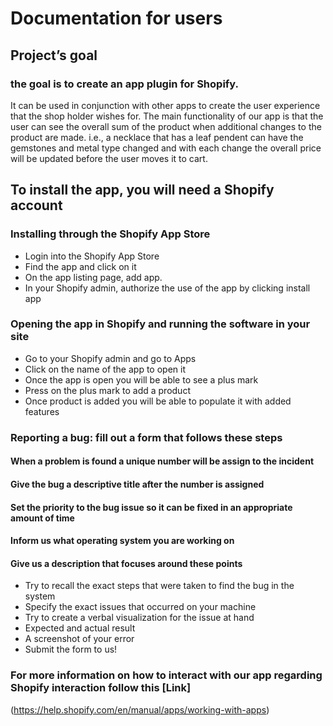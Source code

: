 # Documentation for users
## Project’s goal
### the goal is to create an app plugin for Shopify. 
It can be used in conjunction with other apps to create the user 
experience that the shop holder wishes for. The main functionality 
of our app is that the user can see the overall sum of the product 
when additional changes to the product are made. i.e., a necklace 
that has a leaf pendent can have the gemstones and metal type changed
and with each change the overall price will be updated before the user 
moves it to cart.
## To install the app, you will need a Shopify account
###	Installing through the Shopify App Store
*	Login into the Shopify App Store 
*	Find the app and click on it
*	On the app listing page, add app.
*	In your Shopify admin, authorize the use of the app by clicking install app
###	Opening the app in Shopify and running the software in your site
*	Go to your Shopify admin and go to Apps
*	Click on the name of the app to open it
*	Once the app is open you will be able to see a plus mark
*	Press on the plus mark to add a product 
*	Once product is added you will be able to populate it with added features 
###	Reporting a bug: fill out a form that follows these steps
####	When a problem is found a unique number will be assign to the incident 
#### Give the bug a descriptive title after the number is assigned
####	Set the priority to the bug issue so it can be fixed in an appropriate amount of time
####	Inform us what operating system you are working on
####	Give us a description that focuses around these points 
*	Try to recall the exact steps that were taken to find the bug in the system
*	Specify the exact issues that occurred on your machine
*	Try to create a verbal visualization for the issue at hand 
*	Expected and actual result
*	A screenshot of your error
*	Submit the form to us!
###	For more information on how to interact with our app regarding Shopify interaction follow this [Link]
(https://help.shopify.com/en/manual/apps/working-with-apps)<br/>
